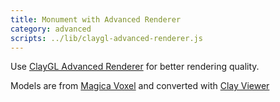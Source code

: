 ```yaml
---
title: Monument with Advanced Renderer
category: advanced
scripts: ../lib/claygl-advanced-renderer.js
---
```


Use [ClayGL Advanced Renderer](https://github.com/pissang/claygl-advanced-renderer) for better rendering quality.

Models are from [Magica Voxel](https://github.com/ephtracy/voxel-model/tree/master/vox/monument) and converted with [Clay Viewer](https://github.com/pissang/clay-viewer)